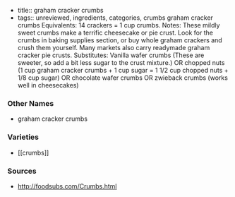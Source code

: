 - title:: graham cracker crumbs
- tags:: unreviewed, ingredients, categories, crumbs
graham cracker crumbs Equivalents: 14 crackers = 1 cup crumbs. Notes: These mildly sweet crumbs make a terrific cheesecake or pie crust. Look for the crumbs in baking supplies section, or buy whole graham crackers and crush them yourself. Many markets also carry readymade graham cracker pie crusts. Substitutes: Vanilla wafer crumbs (These are sweeter, so add a bit less sugar to the crust mixture.) OR chopped nuts (1 cup graham cracker crumbs + 1 cup sugar = 1 1/2 cup chopped nuts + 1/8 cup sugar) OR chocolate wafer crumbs OR zwieback crumbs (works well in cheesecakes)

### Other Names

* graham cracker crumbs

### Varieties

* [[crumbs]]

### Sources
* http://foodsubs.com/Crumbs.html
